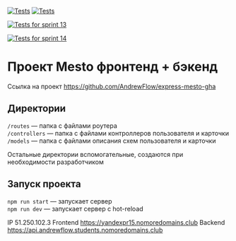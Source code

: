 [![Tests](../../actions/workflows/tests-13-sprint.yml/badge.svg)](../../actions/workflows/tests-13-sprint.yml) [![Tests](../../actions/workflows/tests-14-sprint.yml/badge.svg)](../../actions/workflows/tests-14-sprint.yml)

[![Tests for sprint 13](https://github.com/${AndrewFlow}/${react-mesto-api-full}/actions/workflows/tests-13-sprint.yml/badge.svg)](https://github.com/${AndrewFlow}/${react-mesto-api-full}/actions/workflows/tests-13-sprint.yml) 

[![Tests for sprint 14](https://github.com/${AndrewFlow}/${react-mesto-api-full}/actions/workflows/tests-14-sprint.yml/badge.svg)](https://github.com/${AndrewFlow}/${react-mesto-api-full}/actions/workflows/tests-14-sprint.yml)
# Проект Mesto фронтенд + бэкенд

Ссылка на проект https://github.com/AndrewFlow/express-mesto-gha


## Директории

`/routes` — папка с файлами роутера  
`/controllers` — папка с файлами контроллеров пользователя и карточки   
`/models` — папка с файлами описания схем пользователя и карточки  
  
Остальные директории вспомогательные, создаются при необходимости разработчиком

## Запуск проекта

`npm run start` — запускает сервер   
`npm run dev` — запускает сервер с hot-reload

IP  51.250.102.3
Frontend  https://yandexpr15.nomoredomains.club
Backend  https://api.andrewflow.students.nomoredomains.club
